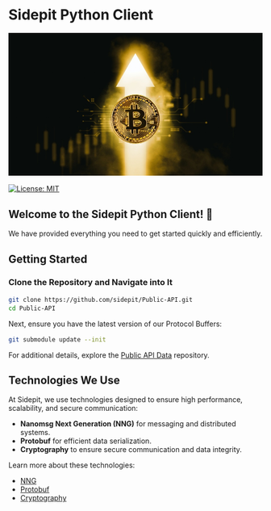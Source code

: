# Sidepit Python Client

![Bitcoin Image](images/bitcoin.jpg)

[![License: MIT](https://img.shields.io/badge/License-MIT-yellow.svg)](https://opensource.org/licenses/MIT)

## Welcome to the Sidepit Python Client! 🚀  

We have provided everything you need to get started quickly and efficiently.

## Getting Started

### Clone the Repository and Navigate into It

```sh
git clone https://github.com/sidepit/Public-API.git
cd Public-API
```

Next, ensure you have the latest version of our Protocol Buffers:

```sh
git submodule update --init
```

For additional details, explore the [Public API Data](https://github.com/sidepit/Public-API-Data/blob/main/README.md) repository.

## Technologies We Use  

At Sidepit, we use technologies designed to ensure high performance, scalability, and secure communication:

- **Nanomsg Next Generation (NNG)** for messaging and distributed systems.  
- **Protobuf** for efficient data serialization.  
- **Cryptography** to ensure secure communication and data integrity.

Learn more about these technologies: 

- [NNG](education/nng/README.md)
- [Protobuf](education/protobuf/README.md)
- [Cryptography](education/cryptography/README.md)